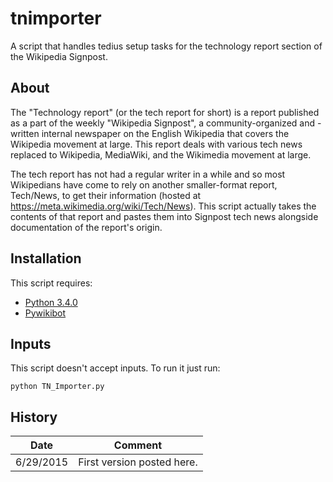 # tnimporter
A script that handles tedius setup tasks for the technology report section of the Wikipedia Signpost.

<h2>About</h2>

The "Technology report" (or the tech report for short) is a report published as a part of the weekly "Wikipedia Signpost", a community-organized and -written internal newspaper on the English Wikipedia that covers the Wikipedia movement at large. This report deals with various tech news replaced to Wikipedia, MediaWiki, and the Wikimedia movement at large.

The tech report has not had a regular writer in a while and so most Wikipedians have come to rely on another smaller-format report, Tech/News, to get their information (hosted at https://meta.wikimedia.org/wiki/Tech/News). This script actually takes the contents of that report and pastes them into Signpost tech news alongside documentation of the report's origin.

<h2>Installation</h2>

This script requires:
* [Python 3.4.0](https://docs.python.org/3.4/)
* [Pywikibot](https://www.mediawiki.org/wiki/Manual:Pywikibot)

<h2>Inputs</h2>

This script doesn't accept inputs. To run it just run:

    python TN_Importer.py

<h2>History</h2>

| Date  | Comment |
| ------------- | ------------- |
| 6/29/2015  | First version posted here. |
